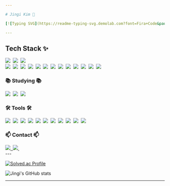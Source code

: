```yaml
---

# Jingi Kim 💠

[![Typing SVG](https://readme-typing-svg.demolab.com?font=Fira+Code&pause=1000&color=0EEAF7&width=435&lines=ML+Engineer+%26+BACK-E+Engineer)](https://git.io/typing-svg)

---
```


## Tech Stack ✨

<div align="left"> <img src="https://img.shields.io/badge/react-20232a.svg?style=for-the-badge&logo=react&logoColor=61DAFB" />&nbsp <img src="https://img.shields.io/badge/javascript-F7DF1E.svg?style=for-the-badge&logo=javascript&logoColor=20232a" />&nbsp <img src="https://img.shields.io/badge/html5-E34F26.svg?style=for-the-badge&logo=html5&logoColor=white" />&nbsp </div> <div align="left"> <img src="https://img.shields.io/badge/python-3670A0?style=for-the-badge&logo=python&logoColor=ffdd54" />&nbsp <img src="https://img.shields.io/badge/pandas-150458.svg?style=for-the-badge&logo=pandas&logoColor=white" />&nbsp <img src="https://img.shields.io/badge/numpy-4d77cf.svg?style=for-the-badge&logo=numpy&logoColor=white" />&nbsp <img src="https://img.shields.io/badge/Matplotlib-11557c.svg?style=for-the-badge&logo=Matplotlib&logoColor=white" />&nbsp <img src="https://img.shields.io/badge/C-00599C.svg?style=for-the-badge&logo=c&logoColor=white" />&nbsp <img src="https://img.shields.io/badge/C++-00599C.svg?style=for-the-badge&logo=c%2B%2B&logoColor=white" />&nbsp <img src="https://img.shields.io/badge/Rust-000000.svg?style=for-the-badge&logo=rust&logoColor=white" />&nbsp <img src="https://img.shields.io/badge/Linux-FCC624.svg?style=for-the-badge&logo=linux&logoColor=black" />&nbsp <img src="https://img.shields.io/badge/MySQL-4479A1.svg?style=for-the-badge&logo=mysql&logoColor=white" />&nbsp <img src="https://img.shields.io/badge/Oracle-F80000.svg?style=for-the-badge&logo=oracle&logoColor=white" />&nbsp <img src="https://img.shields.io/badge/Django-092E20.svg?style=for-the-badge&logo=django&logoColor=white" />&nbsp <img src="https://img.shields.io/badge/Spring-6DB33F.svg?style=for-the-badge&logo=spring&logoColor=white" />&nbsp <img src="https://img.shields.io/badge/Docker-2496ED.svg?style=for-the-badge&logo=docker&logoColor=white" />&nbsp </div> <h3 align="left">📚 Studying 📚</h3> <div align="left"> <img src="https://img.shields.io/badge/typescript-007ACC.svg?style=for-the-badge&logo=typescript&logoColor=white" />&nbsp <img src="https://img.shields.io/badge/React%20Query-FF4154?style=for-the-badge&logo=react%20query&logoColor=white" />&nbsp <img src="https://img.shields.io/badge/Kubernetes-326CE5.svg?style=for-the-badge&logo=kubernetes&logoColor=white" />&nbsp </div> <h3 align="left">🛠 Tools 🛠</h3> <div align="left"> <img src="https://img.shields.io/badge/git-F05033.svg?style=for-the-badge&logo=git&logoColor=white" />&nbsp <img src="https://img.shields.io/badge/github-181717.svg?style=for-the-badge&logo=github&logoColor=white" />&nbsp <img src="https://img.shields.io/badge/Notion-F3F3F3.svg?style=for-the-badge&logo=notion&logoColor=black" />&nbsp <img src="https://img.shields.io/badge/JIRA-0052CC.svg?style=for-the-badge&logo=jira&logoColor=white" />&nbsp <img src="https://img.shields.io/badge/adobe%20photoshop-08253c.svg?style=for-the-badge&logo=adobe%20photoshop&logoColor=37abff" />&nbsp <img src="https://img.shields.io/badge/figma-F24E1E.svg?style=for-the-badge&logo=figma&logoColor=white" />&nbsp <img src="https://img.shields.io/badge/VSCode-2C2C32.svg?style=for-the-badge&logo=visual-studio-code&logoColor=22ABF3" />&nbsp <img src="https://img.shields.io/badge/jupyter-2C2C32.svg?style=for-the-badge&logo=jupyter&logoColor=F37726" />&nbsp <img src="https://img.shields.io/badge/Jenkins-D24939.svg?style=for-the-badge&logo=jenkins&logoColor=white" />&nbsp <img src="https://img.shields.io/badge/AWS-232F3E.svg?style=for-the-badge&logo=amazon-aws&logoColor=white" />&nbsp <img src="https://img.shields.io/badge/GCP-4285F4.svg?style=for-the-badge&logo=google-cloud&logoColor=white" />&nbsp </div> <h3 align="left">📫 Contact 📫</h3> <div align="left"> <a href="https://velog.io/@jingit/posts"> <img src="https://img.shields.io/badge/Velog-1EBC8F?style=for-the-badge&logo=velog&logoColor=white" />&nbsp </a> <a href="mailto:kjg6462@naver.com"> <img src="https://img.shields.io/badge/kjg6462@naver.com-D14836?style=for-the-badge&logo=gmail&logoColor=white"/>&nbsp </a> </div>
---

[![Solved.ac Profile](http://mazassumnida.wtf/api/v2/generate_badge?boj=kjg6462)](https://solved.ac/kjg6462)

![Jingi's GitHub stats](https://hits.seeyoufarm.com/api/count/incr/badge.svg?url=https%3A%2F%2Fgithub.com%2FYourUsername&count_bg=%2347B7E3&title_bg=%235B5D5E&icon=&icon_color=%23E7E7E7&title=hits&edge_flat=false)

---
